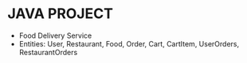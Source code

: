 # JAVA PROJECT
- Food Delivery Service
- Entities: User, Restaurant, Food, Order, Cart, CartItem, UserOrders, RestaurantOrders